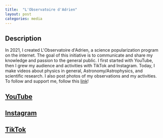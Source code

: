 ```yaml
---
title:  "L'Observatoire d'Adrien"
layout: post
categories: media
---
```


## Description

In 2021, I created L'Observatoire d'Adrien, a science popularization program on the internet. 
The goal of this initiative is to communicate and share my knowledge and passion to the general public. 
I first started with YouTube, then I grew my audience and activities with TikTok and Instagram. 
Today, I make videos about physics in general, Astronomy/Astrophysics, and scientific research.
I also post photos of my observations and my activities.
To follow and support me, follow this [link](https://linktr.ee/lobservatoiredadrien)!

## [YouTube](https://www.youtube.com/@lobservatoiredadrien)



## [Instagram](https://www.instagram.com/lobservatoire_dadrien/)



## [TikTok](https://www.tiktok.com/@observatoire_dadrien)
